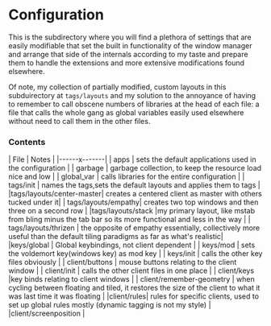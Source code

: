 # Configuration

This is the subdirectory where you will find a plethora of settings that are easily modifiable that set the built in functionality of the window manager and arrange that side of the internals according to my taste and prepare them to handle the extensions and more extensive modifications found elsewhere.

Of note, my collection of partially modified, custom layouts in this subduirectory at `tags/layouts` and my solution to the annoyance of having to remember to call obscene numbers of libraries at the head of each file: a file that calls the whole gang as global variables easily used elsewhere without need to call them in the other files.

### Contents

| File | Notes |
|------x-------|
| apps | sets the default applications used in the configuration |
| garbage | garbage collection, to keep the resource load nice and low |
| global_var | calls libraries for the entire configuration |
| tags/init | names the tags,sets the default layouts and applies them to tags |
|tags/layouts/center-master| creates a centered client as master with others tucked under it|
| tags/layouts/empathy| creates two top windows and then three on a second row |
|tags/layouts/stack |my primary layout, like mstab from bling minus the tab bar so its more functional and less in the way |
| tags/layouts/thrizen | the opposite of empathy essentially, collectively more useful than the default tiling paradigms as far as what's realistic|
|keys/global | Global keybindings, not client dependent |
| keys/mod | sets the voldemort key(windows key) as mod key |
| keys/init | calls the other key files obviously |
| client/buttons | mouse buttons relating to the client window |
| client/init | calls the other client files in one place |
| client/keys |key binds relating to client windows |
| client/remember-geometry | when cycling between floating and tiled, it restores the size of the client to what it was last time it was floating |
|client/rules| rules for specific clients, used to set up global rules mostly (dynamic tagging is not my style) |
|client/screenposition |

